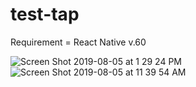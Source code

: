 # test-tap

Requirement = React Native v.60

![Screen Shot 2019-08-05 at 1 29 24 PM](https://user-images.githubusercontent.com/39334864/62443878-37223480-b786-11e9-8756-930037a1a95c.png)
![Screen Shot 2019-08-05 at 11 39 54 AM](https://user-images.githubusercontent.com/39334864/62443876-36899e00-b786-11e9-9d30-67a2e098a9bb.png)

